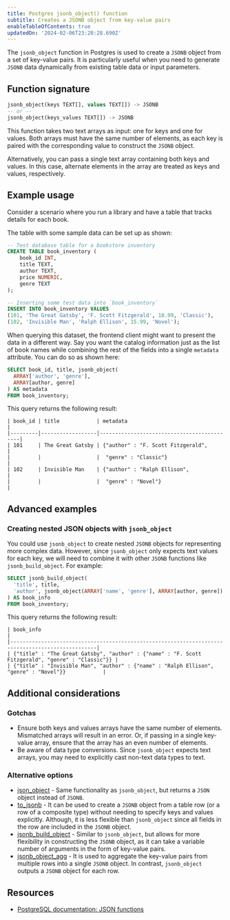 ```yaml
---
title: Postgres jsonb_object() function
subtitle: Creates a JSONB object from key-value pairs
enableTableOfContents: true
updatedOn: '2024-02-06T23:28:28.690Z'
---
```


The `jsonb_object` function in Postgres is used to create a `JSONB` object from a set of key-value pairs. It is particularly useful when you need to generate `JSONB` data dynamically from existing table data or input parameters.

<CTA />

## Function signature

```sql
jsonb_object(keys TEXT[], values TEXT[]) -> JSONB
-- or --
jsonb_object(keys_values TEXT[]) -> JSONB
```

This function takes two text arrays as input: one for keys and one for values. Both arrays must have the same number of elements, as each key is paired with the corresponding value to construct the `JSONB` object.

Alternatively, you can pass a single text array containing both keys and values. In this case, alternate elements in the array are treated as keys and values, respectively.

## Example usage

Consider a scenario where you run a library and have a table that tracks details for each book.

The table with some sample data can be set up as shown:

```sql
-- Test database table for a bookstore inventory
CREATE TABLE book_inventory (
    book_id INT,
    title TEXT,
    author TEXT,
    price NUMERIC,
    genre TEXT
);

-- Inserting some test data into `book_inventory`
INSERT INTO book_inventory VALUES
(101, 'The Great Gatsby', 'F. Scott Fitzgerald', 18.99, 'Classic'),
(102, 'Invisible Man', 'Ralph Ellison', 15.99, 'Novel');
```

When querying this dataset, the frontend client might want to present the data in a different way. Say you want the catalog information just as the list of book names while combining the rest of the fields into a single `metadata` attribute. You can do so as shown here:

```sql
SELECT book_id, title, jsonb_object(
  ARRAY['author', 'genre'],
  ARRAY[author, genre]
) AS metadata
FROM book_inventory;
```

This query returns the following result:

```text
| book_id | title            | metadata                                   |
|---------|------------------|--------------------------------------------|
| 101     | The Great Gatsby | {"author" : "F. Scott Fitzgerald",         |
|         |                  |  "genre" : "Classic"}                      |
| 102     | Invisible Man    | {"author" : "Ralph Ellison",               |
|         |                  |  "genre" : "Novel"}                        |
```

## Advanced examples

### Creating nested JSON objects with `jsonb_object`

You could use `jsonb_object` to create nested `JSONB` objects for representing more complex data. However, since `jsonb_object` only expects text values for each key, we will need to combine it with other `JSONB` functions like `jsonb_build_object`. For example:

```sql
SELECT jsonb_build_object(
  'title', title,
  'author', jsonb_object(ARRAY['name', 'genre'], ARRAY[author, genre])
) AS book_info
FROM book_inventory;
```

This query returns the following result:

```text
| book_info                                                                                        |
|--------------------------------------------------------------------------------------------------|
| {"title" : "The Great Gatsby", "author" : {"name" : "F. Scott Fitzgerald", "genre" : "Classic"}} |
| {"title" : "Invisible Man", "author" : {"name" : "Ralph Ellison", "genre" : "Novel"}}            |
```

## Additional considerations

### Gotchas

- Ensure both keys and values arrays have the same number of elements. Mismatched arrays will result in an error. Or, if passing in a single key-value array, ensure that the array has an even number of elements.
- Be aware of data type conversions. Since `jsonb_object` expects text arrays, you may need to explicitly cast non-text data types to text.

### Alternative options

- [json_object](/docs/functions/json_object) - Same functionality as `jsonb_object`, but returns a `JSON` object instead of `JSONB`.
- [to_jsonb](https://www.postgresql.org/docs/current/functions-json.html) - It can be used to create a `JSONB` object from a table row (or a row of a composite type) without needing to specify keys and values explicitly. Although, it is less flexible than `jsonb_object` since all fields in the row are included in the `JSONB` object.
- [jsonb_build_object](https://www.postgresql.org/docs/current/functions-json.html) - Similar to `jsonb_object`, but allows for more flexibility in constructing the `JSONB` object, as it can take a variable number of arguments in the form of key-value pairs.
- [jsonb_object_agg](https://www.postgresql.org/docs/current/functions-json.html) - It is used to aggregate the key-value pairs from multiple rows into a single `JSONB` object. In contrast, `jsonb_object` outputs a `JSONB` object for each row.

## Resources

- [PostgreSQL documentation: JSON functions](https://www.postgresql.org/docs/current/functions-json.html)
